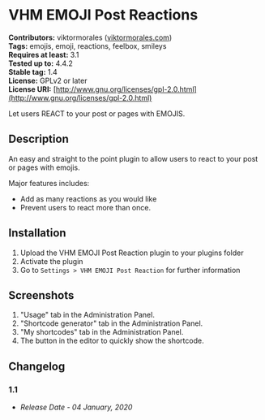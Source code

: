 # VHM EMOJI Post Reactions

**Contributors:** viktormorales ([viktormorales.com](https://viktormorales.com))\
**Tags:** emojis, emoji, reactions, feelbox, smileys\
**Requires at least:** 3.1\
**Tested up to:** 4.4.2\
**Stable tag:** 1.4\
**License:** GPLv2 or later\
**License URI:** [http://www.gnu.org/licenses/gpl-2.0.html](http://www.gnu.org/licenses/gpl-2.0.html)

Let users REACT to your post or pages with EMOJIS.

## Description

An easy and straight to the point plugin to allow users to react to your post or pages with emojis.

Major features includes:

* Add as many reactions as you would like
* Prevent users to react more than once.

## Installation

1. Upload the VHM EMOJI Post Reaction plugin to your plugins folder
1. Activate the plugin
1. Go to `Settings > VHM EMOJI Post Reaction` for further information

## Screenshots

1. "Usage" tab in the Administration Panel.
2. "Shortcode generator" tab in the Administration Panel.
3. "My shortcodes" tab in the Administration Panel.
4. The button in the editor to quickly show the shortcode.

## Changelog

### 1.1

* *Release Date - 04 January, 2020*
